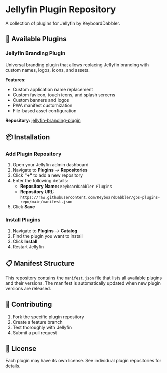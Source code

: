 # Jellyfin Plugin Repository

A collection of plugins for Jellyfin by KeyboardDabbler.

## 🔌 Available Plugins

### Jellyfin Branding Plugin
Universal branding plugin that allows replacing Jellyfin branding with custom names, logos, icons, and assets.

**Features:**
- Custom application name replacement
- Custom favicon, touch icons, and splash screens
- Custom banners and logos
- PWA manifest customization
- File-based asset configuration

**Repository:** [jellyfin-branding-plugin](https://github.com/KeyboardDabbler/jf-branding-plugin)

## 📦 Installation

### Add Plugin Repository

1. Open your Jellyfin admin dashboard
2. Navigate to **Plugins** → **Repositories**
3. Click **"+"** to add a new repository
4. Enter the following details:
   - **Repository Name:** `KeyboardDabbler Plugins`
   - **Repository URL:** `https://raw.githubusercontent.com/KeyboardDabbler/gbs-plugins-repo/main/manifest.json`
5. Click **Save**

### Install Plugins

1. Navigate to **Plugins** → **Catalog**
2. Find the plugin you want to install
3. Click **Install**
4. Restart Jellyfin

## 📋 Manifest Structure

This repository contains the `manifest.json` file that lists all available plugins and their versions. The manifest is automatically updated when new plugin versions are released.

## 🤝 Contributing

1. Fork the specific plugin repository
2. Create a feature branch
3. Test thoroughly with Jellyfin
4. Submit a pull request

## 📄 License

Each plugin may have its own license. See individual plugin repositories for details.
